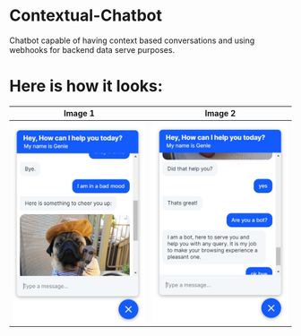 # Contextual-Chatbot
Chatbot capable of having context based conversations and using webhooks for backend data serve purposes.
# Here is how it looks:
Image 1             |  Image 2
:-------------------------:|:-------------------------:
![alt text](https://raw.githubusercontent.com/ArnavBalyan/Contextual-Chatbot/master/visual/chtbt2.JPG)  |  ![alt text](https://raw.githubusercontent.com/ArnavBalyan/Contextual-Chatbot/master/visual/chtbt3.JPG)
